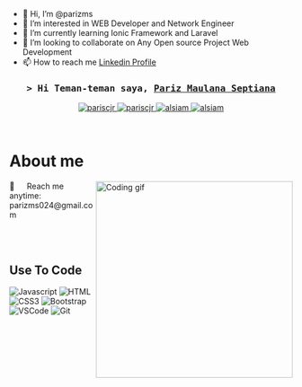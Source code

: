 - 👋 Hi, I’m @parizms
- 👀 I’m interested in WEB Developer and Network Engineer
- 🌱 I’m currently learning Ionic Framework and Laravel 
- 💞️ I’m looking to collaborate on Any Open source Project Web Development
- 📫 How to reach me [Linkedin Profile](https://google.com)

<!--
<h2 align="center">
  Selamat Datang di Gihub Paris!
  <img src="https://media.giphy.com/media/hvRJCLFzcasrR4ia7z/giphy.gif" width="28">
</h2>
-->

<!--
<p align="center">
  <a href="https://github.com/alsiam"><img src="https://readme-typing-svg.herokuapp.com/?lines=Self%20Taught%20Programmer;Front%20End%20Developer;1.5%2B%20years%20of%20coding%20experience;Always%20learning%20new%20things&center=true&width=380&height=45"></a>
</p>

 -->

<!-- Intro  -->
<h3 align="center">
        <samp>&gt; Hi Teman-teman saya, 
                <b><a target="_blank" href="google.com">Pariz Maulana Septiana</a></b>
        </samp>
</h3>


<p align="center">
 <a href="https://google.com" target="blank">
  <img src="https://img.shields.io/badge/Website-DC143C?style=for-the-badge&logo=medium&logoColor=white" alt="pariscjr" />
 </a>
 <a href="https://www.linkedin.com/in/pariz-maulana-septiana/" target="_blank">
  <img src="https://img.shields.io/badge/LinkedIn-0077B5?style=for-the-badge&logo=linkedin&logoColor=white" alt="pariscjr"/>
 </a>
 <!-- <a href="https://google.com" target="_blank">
  <img src="https://img.shields.io/badge/dev.to-0A0A0A?style=for-the-badge&logo=dev.to&logoColor=white" alt="pariscjr" />
 </a> -->
 <a href="https://www.instagram.com/pariz_ms/" target="_blank">
  <img src="https://img.shields.io/badge/Instagram-fe4164?style=for-the-badge&logo=instagram&logoColor=white" alt="alsiam" />
 </a> 
 <a href="https://www.facebook.com/muhammadfariz.maulana.58" target="_blank">
  <img src="https://img.shields.io/badge/Facebook-20BEFF?&style=for-the-badge&logo=facebook&logoColor=white" alt="alsiam"  />
  </a> 
</p>
<br />

<!-- About Section -->
 # About me
 
<p>
 <img align="right" width="350" src="/assets/programmer.gif" alt="Coding gif" />
 📧 &emsp; Reach me anytime: parizms024@gmail.com<br/><br/>

</p>

<br/>

## Use To Code

![Javascript](https://img.shields.io/badge/Javascript-F0DB4F?style=for-the-badge&labelColor=black&logo=javascript&logoColor=F0DB4F)
![HTML](https://img.shields.io/badge/HTML5-E34F26?style=for-the-badge&logo=html5&logoColor=white)
![CSS3](https://img.shields.io/badge/CSS3-1572B6?style=for-the-badge&logo=css3&logoColor=white)
![Bootstrap](https://img.shields.io/badge/Bootstrap-563D7C?style=for-the-badge&logo=bootstrap&logoColor=white)
![VSCode](https://img.shields.io/badge/Visual_Studio-0078d7?style=for-the-badge&logo=visual%20studio&logoColor=white)
![Git](https://img.shields.io/badge/Git-F05032?style=for-the-badge&logo=git&logoColor=white)

<br/>

<!---
parizms/parizms is a ✨ special ✨ repository because its `README.md` (this file) appears on your GitHub profile.
You can click the Preview link to take a look at your changes.
--->
